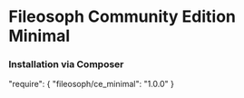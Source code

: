 # Fileosoph Community Edition Minimal

### Installation via Composer

"require": {
  "fileosoph/ce_minimal": "1.0.0"
}
